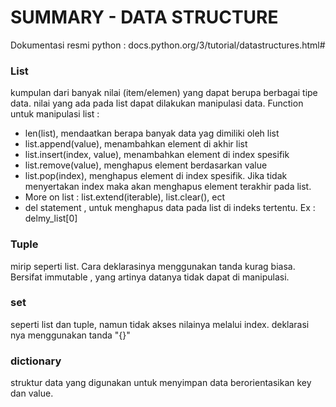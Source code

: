# SUMMARY - DATA STRUCTURE

Dokumentasi resmi python : docs.python.org/3/tutorial/datastructures.html#

### List 
kumpulan dari banyak nilai (item/elemen) yang dapat berupa berbagai tipe data. nilai yang ada pada list dapat dilakukan manipulasi data. Function untuk manipulasi list :
- len(list), mendaatkan berapa banyak data yag dimiliki oleh list
- list.append(value), menambahkan element di akhir list
- list.insert(index, value), menambahkan element di index spesifik
- list.remove(value), menghapus element berdasarkan value
- list.pop(index), menghapus element di index spesifik. Jika tidak menyertakan index maka akan menghapus element terakhir pada list.
- More on list : list.extend(iterable), list.clear(), ect
- del statement , untuk menghapus data pada list di indeks tertentu. Ex : delmy_list[0]

### Tuple 
mirip seperti list. Cara deklarasinya menggunakan tanda kurag biasa. Bersifat immutable , yang artinya datanya tidak dapat di manipulasi. 

### set
seperti list dan tuple, namun tidak akses nilainya melalui index. deklarasi nya menggunakan tanda "{}"

### dictionary 
struktur data yang digunakan untuk menyimpan data berorientasikan key dan value. 
